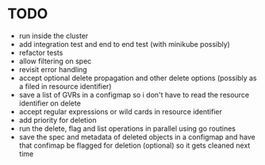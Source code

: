 # TODO

- run inside the cluster
- add integration test and end to end test (with minikube possibly)
- refactor tests
- allow filtering on spec
- revisit error handling
- accept optional delete propagation and other delete options (possibly as a filed in resource identifier)
- save a list of GVRs in a configmap so i don't have to read the resource identifier on delete
- accept regular expressions or wild cards in resource identifier
- add priority for deletion
- run the delete, flag and list operations in parallel using go routines
- save the spec and metadata of deleted objects in a configmap and have that confimap be flagged for deletion (optional) so it gets cleaned next time
